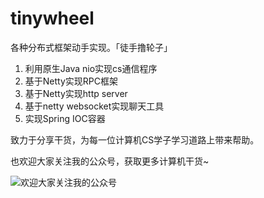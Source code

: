 # tinywheel
各种分布式框架动手实现。「徒手撸轮子」

1. 利用原生Java nio实现cs通信程序
2. 基于Netty实现RPC框架
3. 基于Netty实现http server
4. 基于netty websocket实现聊天工具
5. 实现Spring IOC容器

致力于分享干货，为每一位计算机CS学子学习道路上带来帮助。

也欢迎大家关注我的公众号，获取更多计算机干货~

![欢迎大家关注我的公众号](https://github.com/xiajunhust/awosome-cs/blob/main/QR-CODE.jpg)
